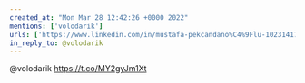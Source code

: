 ```yaml
---
created_at: "Mon Mar 28 12:42:26 +0000 2022"
mentions: ['volodarik']
urls: ['https://www.linkedin.com/in/mustafa-pekcandano%C4%9Flu-102314175']
in_reply_to: @volodarik
---
```


@volodarik https://t.co/MY2gyJm1Xt